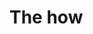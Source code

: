 # The how

<!-- ./components/SelfPromo.vue -->
<SelfPromo />

<style>
  .slidev-layout.intro h1 {
    color: var(--slidev-theme-primary);
  }
</style>

<!--
Some comment
-->
